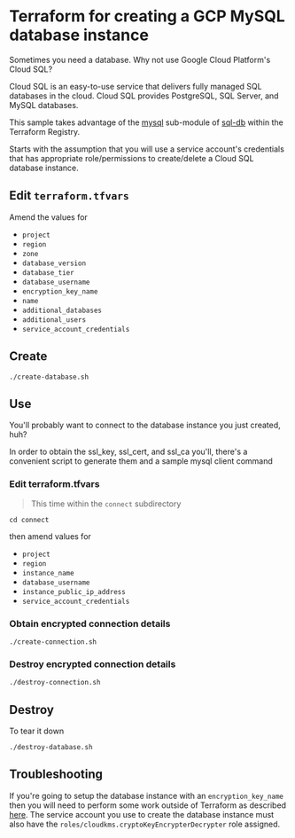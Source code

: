 # Terraform for creating a GCP MySQL database instance

Sometimes you need a database.  Why not use Google Cloud Platform's Cloud SQL?

Cloud SQL is an easy-to-use service that delivers fully managed SQL databases in the cloud. Cloud SQL provides PostgreSQL, SQL Server, and MySQL databases.

This sample takes advantage of the [mysql](https://registry.terraform.io/modules/GoogleCloudPlatform/sql-db/google/3.2.0/submodules/mysql) sub-module of [sql-db](https://registry.terraform.io/modules/GoogleCloudPlatform/sql-db/google/3.2.0) within the Terraform Registry.

Starts with the assumption that you will use a service account's credentials that has appropriate role/permissions to create/delete a Cloud SQL database instance.

## Edit `terraform.tfvars`

Amend the values for

* `project`
* `region`
* `zone`
* `database_version`
* `database_tier`
* `database_username`
* `encryption_key_name`
* `name`
* `additional_databases`
* `additional_users`
* `service_account_credentials`

## Create

```
./create-database.sh
```

## Use

You'll probably want to connect to the database instance you just created, huh?

In order to obtain the ssl_key, ssl_cert, and ssl_ca you'll, there's a convenient script to generate them and a sample mysql client command

### Edit terraform.tfvars 

> This time within the `connect` subdirectory

```
cd connect
```

then amend values for

* `project`
* `region`
* `instance_name`
* `database_username`
* `instance_public_ip_address`
* `service_account_credentials`

### Obtain encrypted connection details

```
./create-connection.sh
```

### Destroy encrypted connection details

```
./destroy-connection.sh
```

## Destroy

To tear it down

```
./destroy-database.sh
```

## Troubleshooting

If you're going to setup the database instance with an `encryption_key_name` then you will need to perform some work outside of Terraform as described [here](https://cloud.google.com/sql/docs/mysql/configure-cmek#grantkey).  The service account you use to create the database instance must also have the `roles/cloudkms.cryptoKeyEncrypterDecrypter` role assigned.